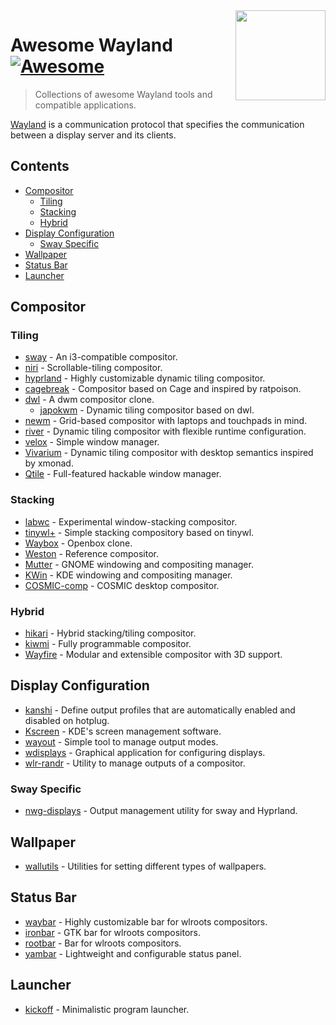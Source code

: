 <!-- lint ignore awesome-git-repo-age -->

<img src="https://wayland.freedesktop.org/wayland.png" align="right" width="144" />

# Awesome Wayland [![Awesome](https://cdn.rawgit.com/sindresorhus/awesome/d7305f38d29fed78fa85652e3a63e154dd8e8829/media/badge.svg)](https://github.com/sindresorhus/awesome)

<!-- Uncomment the awesome badge when the repository is added to awesome main list.
[![Awesome](https://awesome.re/badge-flat.svg)](https://awesome.re)
-->

> Collections of awesome Wayland tools and compatible applications.

[Wayland](https://wayland.freedesktop.org/) is a communication protocol that specifies the communication between a display server and its clients.

## Contents

- [Compositor](#compositor)
  - [Tiling](#tiling)
  - [Stacking](#stacking)
  - [Hybrid](#hybrid)
- [Display Configuration](#display-configuration)
  - [Sway Specific](#sway-specific)
- [Wallpaper](#wallpaper)
- [Status Bar](#status-bar)
- [Launcher](#launcher)

## Compositor

### Tiling

- [sway](https://swaywm.org) - An i3-compatible compositor.
- [niri](https://github.com/YaLTeR/niri) - Scrollable-tiling compositor.
- [hyprland](https://hyprland.org) - Highly customizable dynamic tiling compositor.
- [cagebreak](https://github.com/project-repo/cagebreak) - Compositor based on Cage and inspired by ratpoison.
- [dwl](https://codeberg.org/dwl/dwl) - A dwm compositor clone.
  - [japokwm](https://github.com/werererer/japokwm) - Dynamic tiling compositor based on dwl.
- [newm](https://sr.ht/~atha/newm-atha/) - Grid-based compositor with laptops and touchpads in mind.
- [river](https://github.com/riverwm/river) - Dynamic tiling compositor with flexible runtime configuration.
- [velox](https://github.com/michaelforney/velox) - Simple window manager.
- [Vivarium](https://github.com/inclement/vivarium) - Dynamic tiling compositor with desktop semantics inspired by xmonad.
- [Qtile](https://qtile.org) - Full-featured hackable window manager.

### Stacking

- [labwc](https://github.com/labwc/labwc) - Experimental window-stacking compositor.
- [tinywl+](https://github.com/keshto/tinywl_plus) - Simple stacking compository based on tinywl.
- [Waybox](https://github.com/wizbright/waybox) - Openbox clone.
- [Weston](https://gitlab.freedesktop.org/wayland/weston/) - Reference compositor.
- [Mutter](https://wiki.gnome.org/Projects/Mutter/) - GNOME windowing and compositing manager.
- [KWin](https://invent.kde.org/plasma/kwin) - KDE windowing and compositing manager.
- [COSMIC-comp](https://github.com/pop-os/cosmic-comp) - COSMIC desktop compositor.

### Hybrid

- [hikari](https://hikari.acmelabs.space/) - Hybrid stacking/tiling compositor.
- [kiwmi](https://github.com/buffet/kiwmi) - Fully programmable compositor.
- [Wayfire](https://wayfire.org/) - Modular and extensible compositor with 3D support.

## Display Configuration

- [kanshi](https://git.sr.ht/~emersion/kanshi) - Define output profiles that are automatically enabled and disabled on hotplug.
- [Kscreen](https://invent.kde.org/plasma/kscreen) - KDE's screen management software.
- [wayout](https://git.sr.ht/~shinyzenith/wayout) - Simple tool to manage output modes.
- [wdisplays](https://github.com/artizirk/wdisplays) - Graphical application for configuring displays.
- [wlr-randr](https://sr.ht/~emersion/wlr-randr/) - Utility to manage outputs of a compositor.

### Sway Specific

- [nwg-displays](https://github.com/nwg-piotr/nwg-displays) - Output management utility for sway and Hyprland.

## Wallpaper

- [wallutils](https://github.com/xyproto/wallutils) - Utilities for setting different types of wallpapers.

## Status Bar

- [waybar](https://github.com/Alexays/Waybar) - Highly customizable bar for wlroots compositors.
- [ironbar](https://github.com/JakeStanger/ironbar) - GTK bar for wlroots compositors.
- [rootbar](https://hg.sr.ht/~scoopta/rootbar) - Bar for wlroots compositors.
- [yambar](https://codeberg.org/dnkl/yambar) - Lightweight and configurable status panel.

## Launcher

- [kickoff](https://github.com/j0ru/kickoff) - Minimalistic program launcher.
